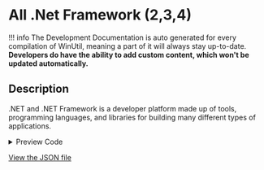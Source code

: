 ﻿# All .Net Framework (2,3,4)


!!! info
     The Development Documentation is auto generated for every compilation of WinUtil, meaning a part of it will always stay up-to-date. **Developers do have the ability to add custom content, which won't be updated automatically.**


## Description

.NET and .NET Framework is a developer platform made up of tools, programming languages, and libraries for building many different types of applications.

<!-- BEGIN CUSTOM CONTENT -->

<!-- END CUSTOM CONTENT -->

<details>
<summary>Preview Code</summary>

```json
{
    "Content":  "All .Net Framework (2,3,4)",
    "Description":  ".NET and .NET Framework is a developer platform made up of tools, programming languages, and libraries for building many different types of applications.",
    "category":  "Features",
    "panel":  "1",
    "Order":  "a010_",
    "feature":  [
                    "NetFx4-AdvSrvs",
                    "NetFx3"
                ],
    "InvokeScript":  [

                     ]
}
```
</details>

<!-- BEGIN SECOND CUSTOM CONTENT -->

<!-- END SECOND CUSTOM CONTENT -->

[View the JSON file](https://github.com/ChrisTitusTech/winutil/tree/main/config/feature.json)

